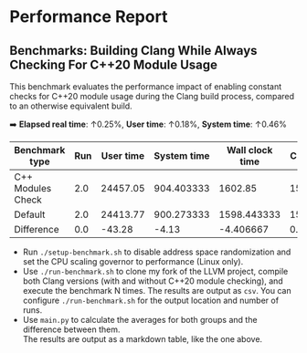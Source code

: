 # Performance Report

## Benchmarks: Building Clang While Always Checking For C++20 Module Usage

This benchmark evaluates the performance impact of enabling constant checks for C++20 module usage during the Clang build process, compared to an otherwise equivalent build.

➡️ **Elapsed real time**: ↑0.25%, **User time**: ↑0.18%, **System time**: ↑0.46% 

| Benchmark type    | Run | User time | System time | Wall clock time | CPU usage | Major page faults | Minor page faults | Swaps |
|-------------------|-----|-----------|-------------|-----------------|-----------|-------------------|-------------------|-------|
| C++ Modules Check | 2.0 | 24457.05  | 904.403333  | 1602.85         | 15.816667 | 780.333333        | 1.6441e8          | 0.0   |
| Default           | 2.0 | 24413.77  | 900.273333  | 1598.443333     | 15.83     | 724.0             | 1.64440975e8      | 0.0   |
| Difference        | 0.0 | -43.28    | -4.13       | -4.406667       | 0.013333  | -56.333333        | 29988.333333      | 0.0   |



- Run `./setup-benchmark.sh` to disable address space randomization and set the CPU scaling governor to performance (Linux only).
- Use `./run-benchmark.sh` to clone my fork of the LLVM project, compile both Clang versions (with and without C++20 module checking), and execute the benchmark N times.  The results are output as `csv`.  You can configure `./run-benchmark.sh` for the output location and number of runs.
- Use `main.py` to calculate the averages for both groups and the difference between them.  
The results are output as a markdown table, like the one above.
